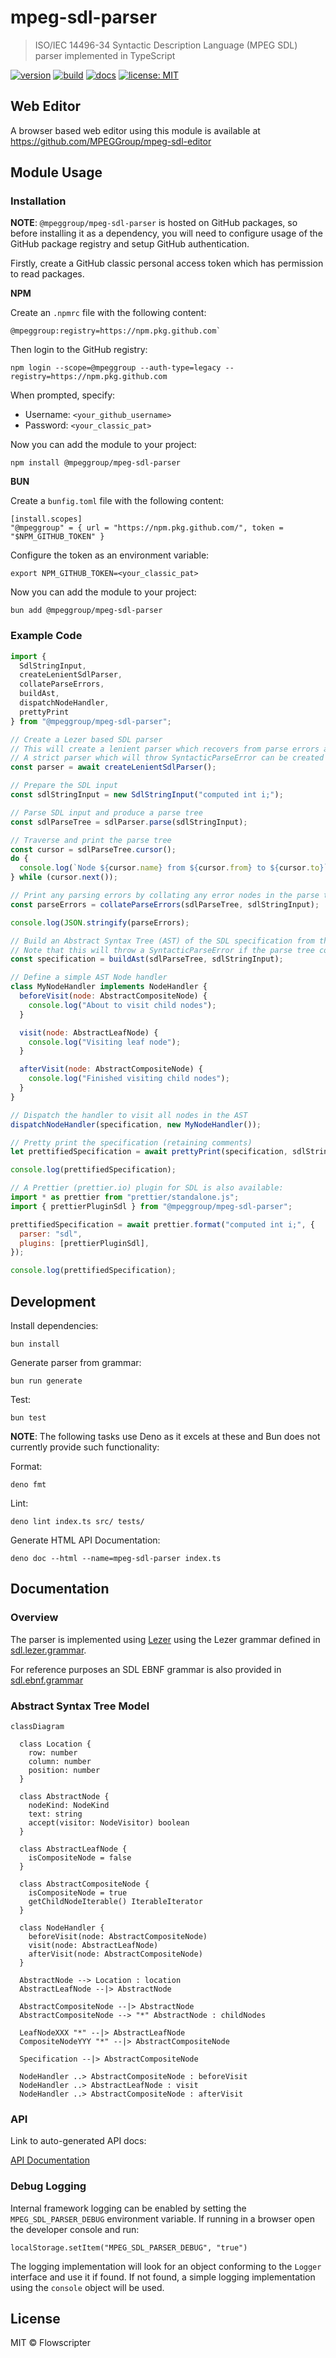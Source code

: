 # mpeg-sdl-parser

> ISO/IEC 14496-34 Syntactic Description Language (MPEG SDL) parser implemented
> in TypeScript

[![version](https://img.shields.io/github/v/release/mpeggroup/mpeg-sdl-parser?sort=semver)](https://github.com/mpeggroup/mpeg-sdl-parser/releases)
[![build](https://img.shields.io/github/actions/workflow/status/mpeggroup/mpeg-sdl-parser/release-bun-library.yml)](https://github.com/mpeggroup/mpeg-sdl-parser/actions/workflows/release-bun-library.yml)
[![docs](https://img.shields.io/badge/docs-API-blue)](https://mpeggroup.github.io/mpeg-sdl-parser/index.html)
[![license: MIT](https://img.shields.io/github/license/mpeggroup/mpeg-sdl-parser)](https://github.com/mpeggroup/mpeg-sdl-parser/blob/main/LICENSE)

## Web Editor

A browser based web editor using this module is available at
https://github.com/MPEGGroup/mpeg-sdl-editor

## Module Usage

### Installation

**NOTE**: `@mpeggroup/mpeg-sdl-parser` is hosted on GitHub packages, so before
installing it as a dependency, you will need to configure usage of the GitHub
package registry and setup GitHub authentication.

Firstly, create a GitHub classic personal access token which has permission to
read packages.

**NPM**

Create an `.npmrc` file with the following content:

```
@mpeggroup:registry=https://npm.pkg.github.com`
```

Then login to the GitHub registry:

`npm login --scope=@mpeggroup --auth-type=legacy --registry=https://npm.pkg.github.com`

When prompted, specify:

- Username: `<your_github_username>`
- Password: `<your_classic_pat>`

Now you can add the module to your project:

`npm install @mpeggroup/mpeg-sdl-parser`

**BUN**

Create a `bunfig.toml` file with the following content:

```
[install.scopes]
"@mpeggroup" = { url = "https://npm.pkg.github.com/", token = "$NPM_GITHUB_TOKEN" }
```

Configure the token as an environment variable:

`export NPM_GITHUB_TOKEN=<your_classic_pat>`

Now you can add the module to your project:

`bun add @mpeggroup/mpeg-sdl-parser`

### Example Code

```javascript
import {
  SdlStringInput,
  createLenientSdlParser,
  collateParseErrors,
  buildAst,
  dispatchNodeHandler,
  prettyPrint
} from "@mpeggroup/mpeg-sdl-parser";

// Create a Lezer based SDL parser
// This will create a lenient parser which recovers from parse errors and places error nodes in the parse tree.
// A strict parser which will throw SyntacticParseError can be created with createStrictSdlParser().
const parser = await createLenientSdlParser();

// Prepare the SDL input
const sdlStringInput = new SdlStringInput("computed int i;");

// Parse SDL input and produce a parse tree
const sdlParseTree = sdlParser.parse(sdlStringInput);

// Traverse and print the parse tree
const cursor = sdlParseTree.cursor();
do {
  console.log(`Node ${cursor.name} from ${cursor.from} to ${cursor.to}`)
} while (cursor.next());

// Print any parsing errors by collating any error nodes in the parse tree
const parseErrors = collateParseErrors(sdlParseTree, sdlStringInput);

console.log(JSON.stringify(parseErrors);

// Build an Abstract Syntax Tree (AST) of the SDL specification from the parse tree
// Note that this will throw a SyntacticParseError if the parse tree contains parsing errors.
const specification = buildAst(sdlParseTree, sdlStringInput);

// Define a simple AST Node handler
class MyNodeHandler implements NodeHandler {
  beforeVisit(node: AbstractCompositeNode) {
    console.log("About to visit child nodes");
  }

  visit(node: AbstractLeafNode) {
    console.log("Visiting leaf node");
  }

  afterVisit(node: AbstractCompositeNode) {
    console.log("Finished visiting child nodes");
  }
}

// Dispatch the handler to visit all nodes in the AST
dispatchNodeHandler(specification, new MyNodeHandler());

// Pretty print the specification (retaining comments)
let prettifiedSpecification = await prettyPrint(specification, sdlStringInput)

console.log(prettifiedSpecification);

// A Prettier (prettier.io) plugin for SDL is also available:
import * as prettier from "prettier/standalone.js";
import { prettierPluginSdl } from "@mpeggroup/mpeg-sdl-parser"; 

prettifiedSpecification = await prettier.format("computed int i;", { 
  parser: "sdl",
  plugins: [prettierPluginSdl],
});

console.log(prettifiedSpecification);
```

## Development

Install dependencies:

`bun install`

Generate parser from grammar:

`bun run generate`

Test:

`bun test`

**NOTE**: The following tasks use Deno as it excels at these and Bun does not
currently provide such functionality:

Format:

`deno fmt`

Lint:

`deno lint index.ts src/ tests/`

Generate HTML API Documentation:

`deno doc --html --name=mpeg-sdl-parser index.ts`

## Documentation

### Overview

The parser is implemented using [Lezer](https://lezer.codemirror.net) using the
Lezer grammar defined in [sdl.lezer.grammar](grammar/sdl.lezer.grammar).

For reference purposes an SDL EBNF grammar is also provided in
[sdl.ebnf.grammar](grammar/sdl.ebnf.grammar)

### Abstract Syntax Tree Model

```mermaid
classDiagram

  class Location {
    row: number
    column: number
    position: number
  }

  class AbstractNode {
    nodeKind: NodeKind
    text: string
    accept(visitor: NodeVisitor) boolean
  }

  class AbstractLeafNode {
    isCompositeNode = false
  }

  class AbstractCompositeNode {
    isCompositeNode = true
    getChildNodeIterable() IterableIterator
  }

  class NodeHandler {
    beforeVisit(node: AbstractCompositeNode)
    visit(node: AbstractLeafNode)
    afterVisit(node: AbstractCompositeNode)
  }

  AbstractNode --> Location : location
  AbstractLeafNode --|> AbstractNode

  AbstractCompositeNode --|> AbstractNode
  AbstractCompositeNode --> "*" AbstractNode : childNodes

  LeafNodeXXX "*" --|> AbstractLeafNode
  CompositeNodeYYY "*" --|> AbstractCompositeNode

  Specification --|> AbstractCompositeNode

  NodeHandler ..> AbstractCompositeNode : beforeVisit
  NodeHandler ..> AbstractLeafNode : visit
  NodeHandler ..> AbstractCompositeNode : afterVisit
```

### API

Link to auto-generated API docs:

[API Documentation](https://mpeggroup.github.io/mpeg-sdl-parser)

### Debug Logging

Internal framework logging can be enabled by setting the `MPEG_SDL_PARSER_DEBUG`
environment variable. If running in a browser open the developer console and
run:

`localStorage.setItem("MPEG_SDL_PARSER_DEBUG", "true")`

The logging implementation will look for an object conforming to the `Logger`
interface and use it if found. If not found, a simple logging implementation
using the `console` object will be used.

## License

MIT © Flowscripter
